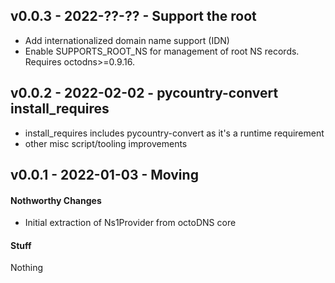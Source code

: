 ## v0.0.3 - 2022-??-?? - Support the root

* Add internationalized domain name support (IDN)
* Enable SUPPORTS_ROOT_NS for management of root NS records. Requires
  octodns>=0.9.16.

## v0.0.2 - 2022-02-02 - pycountry-convert install_requires

* install_requires includes pycountry-convert as it's a runtime requirement
* other misc script/tooling improvements

## v0.0.1 - 2022-01-03 - Moving

#### Nothworthy Changes

* Initial extraction of Ns1Provider from octoDNS core

#### Stuff

Nothing
